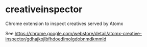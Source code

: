 # creativeinspector
Chrome extension to inspect creatives served by Atomx

See https://chrome.google.com/webstore/detail/atomx-creative-inspector/gdhajkojlbfhdoedlmolgdobnmdkmmld
